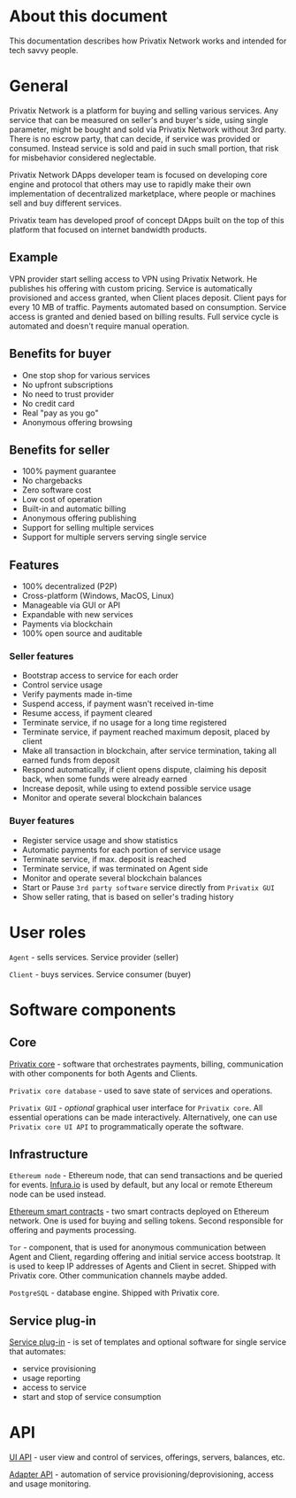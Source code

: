 # About this document

This documentation describes how Privatix Network works and intended for tech savvy people.

# General

Privatix Network is a platform for buying and selling various services. Any service that can be measured on seller's and buyer's side, using single parameter, might be bought and sold via Privatix Network without 3rd party. There is no escrow party, that can decide, if service was provided or consumed. Instead service is sold and paid in such small portion, that risk for misbehavior considered neglectable.

Privatix Network DApps developer team is focused on developing core engine and protocol that others may use to rapidly make their own implementation of decentralized marketplace, where people or machines sell and buy different services.

Privatix team has developed proof of concept DApps built on the top of this platform that focused on internet bandwidth products.

## Example

VPN provider start selling access to VPN using Privatix Network. He publishes his offering with custom pricing. Service is automatically provisioned and access granted, when Client places deposit. Client pays for every 10 MB of traffic. Payments automated based on consumption. Service access is granted and denied based on billing results. Full service cycle is automated and doesn't require manual operation.

## Benefits for buyer

- One stop shop for various services
- No upfront subscriptions
- No need to trust provider
- No credit card
- Real "pay as you go"
- Anonymous offering browsing

## Benefits for seller

- 100% payment guarantee
- No chargebacks
- Zero software cost
- Low cost of operation
- Built-in and automatic billing
- Anonymous offering publishing
- Support for selling multiple services
- Support for multiple servers serving single service

## Features

- 100% decentralized (P2P)
- Cross-platform (Windows, MacOS, Linux)
- Manageable via GUI or API
- Expandable with new services
- Payments via blockchain
- 100% open source and auditable

### Seller features

- Bootstrap access to service for each order
- Control service usage
- Verify payments made in-time
- Suspend access, if payment wasn't received in-time
- Resume access, if payment cleared
- Terminate service, if no usage for a long time registered
- Terminate service, if payment reached maximum deposit, placed by client
- Make all transaction in blockchain, after service termination, taking all earned funds from deposit
- Respond automatically, if client opens dispute, claiming his deposit back, when some funds were already earned
- Increase deposit, while using to extend possible service usage
- Monitor and operate several blockchain balances

### Buyer features

- Register service usage and show statistics
- Automatic payments for each portion of service usage
- Terminate service, if max. deposit is reached
- Terminate service, if was terminated on Agent side
- Monitor and operate several blockchain balances
- Start or Pause `3rd party software` service directly from `Privatix GUI`
- Show seller rating, that is based on seller's trading history

# User roles

`Agent` - sells services. Service provider (seller)

`Client` - buys services. Service consumer (buyer)



# Software components

## Core

[Privatix core](core.md) - software that orchestrates payments, billing, communication with other components for both Agents and Clients.

`Privatix core database` - used to save state of services and operations.

`Privatix GUI` - _optional_ graphical user interface for `Privatix core`. All essential operations can be made interactively. Alternatively, one can use `Privatix core UI API` to programmatically operate the software.

## Infrastructure

`Ethereum node` - Ethereum node, that can send transactions and be queried for events. [Infura.io](https://infura.io/ "Secure, reliable, and scalable access to Ethereum") is used by default, but any local or remote Ethereum node can be used instead.

[Ethereum smart contracts](smart_contract.md) - two smart contracts deployed on Ethereum network. One is used for buying and selling tokens. Second responsible for offering and payments processing.

`Tor` - component, that is used for anonymous communication between Agent and Client, regarding offering and initial service access bootstrap. It is used to keep IP addresses of Agents and Client in secret. Shipped with Privatix core. Other communication channels maybe added.

`PostgreSQL` - database engine. Shipped with Privatix core.

## Service plug-in

[Service plug-in](service_plug-in.md) - is set of templates and optional software for single service that automates:

- service provisioning
- usage reporting
- access to service
- start and stop of service consumption

# API

[UI API](https://github.com/Privatix/dappctrl/blob/master/doc/ui/rpc.md) - user view and control of services, offerings, servers, balances, etc.

[Adapter API](service_plug-in.md#Adapter-API) - automation of service provisioning/deprovisioning, access and usage monitoring.